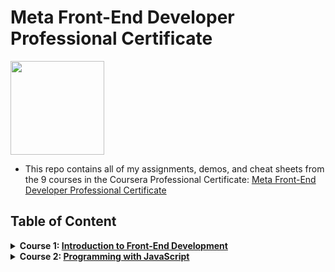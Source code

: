 # Meta Front-End Developer Professional Certificate

<img src="./meta-logo.png" width=150>

- This repo contains all of my assignments, demos, and cheat sheets from the 9 courses in the Coursera Professional Certificate: [Meta Front-End Developer Professional Certificate](https://www.coursera.org/professional-certificates/meta-front-end-developer)

## Table of Content

<details>
<summary><b>Course 1: </b><a href="https://github.com/philipObiri/Meta-Frontend-Professional-Certification-Program/tree/master/Course%201-Introduction%20to%20FrontEnd%20Development"><b>Introduction to Front-End Development</b></a></summary>

- Week 1: [Get started with web development](https://github.com/philipObiri/Meta-Frontend-Professional-Certification-Program/tree/master/Course%201-Introduction%20to%20FrontEnd%20Development/Week%201)
- Week 2: [Introduction to HTML and CSS](https://github.com/philipObiri/Meta-Frontend-Professional-Certification-Program/tree/master/Course%201-Introduction%20to%20FrontEnd%20Development/Week%202)
- Week 3: [UI Frameworks](https://github.com/philipObiri/Meta-Frontend-Professional-Certification-Program/tree/master/Course%201-Introduction%20to%20FrontEnd%20Development/Week%203)
- Week 4: [End-of-Course Graded Assessment](https://github.com/philipObiri/Meta-Frontend-Professional-Certification-Program/tree/master/Course%201-Introduction%20to%20FrontEnd%20Development/Week%204)
</details>

<details>
<summary><b>Course 2: </b><a href="https://github.com/ginny100/Meta-Front-End-Developer/tree/master/Course%202%20-%20Programming%20with%20JavaScript"><b>Programming with JavaScript</b></a></summary>

- Week 1: [Introduction to Javascript](https://github.com/philipObiri/Meta-Frontend-Professional-Certification-Program/tree/master/Course%202-Programming%20With%20JavaScript/Week%201)
- Week 2: [The Building Blocks of a Program](https://github.com/philipObiri/Meta-Frontend-Professional-Certification-Program/tree/master/Course%202-Programming%20With%20JavaScript/Week%202)
- Week 3: [Programming Paradigms](https://github.com/philipObiri/Meta-Frontend-Professional-Certification-Program/tree/master/Course%202-Programming%20With%20JavaScript/Week%203)
- Week 4: [Testing](https://github.com/philipObiri/Meta-Frontend-Professional-Certification-Program/tree/master/Course%202-Programming%20With%20JavaScript/Week%204)
- Week 5: [End-of-Course Graded Assessment](https://github.com/philipObiri/Meta-Frontend-Professional-Certification-Program/tree/master/Course%202-Programming%20With%20JavaScript/Week%205/1.programming-assignment-little-lemon-receipt-maker)

<details>
<summary><b>Course 3: </b><a href="https://github.com/philipObiri/Meta-Frontend-Professional-Certification-Program/tree/master/Cousera%203-Version%20Control"><b>Version Control</b></a></summary>

- Week 1: [Software collaboration](https://github.com/philipObiri/Meta-Frontend-Professional-Certification-Program/tree/master/Cousera%203-Version%20Control/Week%201-%20Software%20Collaboration)
- Week 2: [Command Line](https://github.com/philipObiri/Meta-Frontend-Professional-Certification-Program/tree/master/Cousera%203-Version%20Control/Week%202-%20Command%20Line)
- Week 3: [Working with Git](https://github.com/philipObiri/Meta-Frontend-Professional-Certification-Program/tree/master/Cousera%203-Version%20Control/Week%203-%20Working%20WIth%20Git)
- Week 4: [Graded Assessment](https://github.com/philipObiri/Meta-Frontend-Professional-Certification-Program/tree/master/Cousera%203-Version%20Control/Week%204-Graded%20Assessment)
</details>

<details>
<summary><b>Course 4: </b><a href="https://github.com/ginny100/Meta-Front-End-Developer/tree/master/Course%204%20-%20HTML%20and%20CSS%20in%20depth"><b>HTML and CSS in depth</b></a></summary>

- Week 1: [HTML in depth](https://github.com/ginny100/Meta-Front-End-Developer/tree/master/Course%204%20-%20HTML%20and%20CSS%20in%20depth/Week%201%20-%20HTML%20in%20depth)
- Week 2: [Interactive CSS](https://github.com/ginny100/Meta-Front-End-Developer/tree/master/Course%204%20-%20HTML%20and%20CSS%20in%20depth/Week%202%20-%20Interactive%20CSS)
- Week 3: [Graded Assessment](https://github.com/ginny100/Meta-Front-End-Developer/tree/master/Course%204%20-%20HTML%20and%20CSS%20in%20depth/Week%203%20-%20Graded%20Assessment)
</details>

<details>
<summary><b>Course 5: </b><a href="https://github.com/ginny100/Meta-Front-End-Developer/tree/master/Course%205%20-%20React%20Basics"><b>React Basics</b></a></summary>

- Week 1: [React Components](https://github.com/ginny100/Meta-Front-End-Developer/tree/master/Course%205%20-%20React%20Basics/Week%201%20-%20React%20Components)
- Week 2: [Data and State](https://github.com/ginny100/Meta-Front-End-Developer/tree/master/Course%205%20-%20React%20Basics/Week%202%20-%20Data%20and%20State)
- Week 3: [Navigation, Updating and Assets in React.js](https://github.com/ginny100/Meta-Front-End-Developer/tree/master/Course%205%20-%20React%20Basics/Week%203%20-%20Navigation%2C%20Updating%20and%20Assets%20in%20React.js)
- Week 4: [Your first React app](https://github.com/ginny100/Meta-Front-End-Developer/tree/master/Course%205%20-%20React%20Basics/Week%204%20-%20Your%20first%20React%20app)
</details>

<details>
<summary><b>Course 6: </b><a href="https://github.com/ginny100/Meta-Front-End-Developer/tree/master/Course%206%20-%20Advanced%20React"><b>Advanced React</b></a></summary>

- Week 1: [Components](https://github.com/ginny100/Meta-Front-End-Developer/tree/master/Course%206%20-%20Advanced%20React/Week%201%20-%20Components)
- Week 2: [React Hooks and Custom Hooks](https://github.com/ginny100/Meta-Front-End-Developer/tree/master/Course%206%20-%20Advanced%20React/Week%202%20-%20React%20Hooks%20and%20Custom%20Hooks)
- Week 3: [JSX and testing](https://github.com/ginny100/Meta-Front-End-Developer/tree/master/Course%206%20-%20Advanced%20React/Week%203%20-%20JSX%20and%20testing)
- Week 4: [Final project](https://github.com/ginny100/Meta-Front-End-Developer/tree/master/Course%206%20-%20Advanced%20React/Week%204%20-%20Final%20project)
</details>

<details>
<summary><b>Course 7: </b><a href="https://github.com/ginny100/Meta-Front-End-Developer/tree/master/Course%207%20-%20Principles%20of%20UX-UI%20Design"><b>Principles of UI/UX Design</b></a></summary>

- Week 1: [Introduction to UX and UI design](https://github.com/ginny100/Meta-Front-End-Developer/tree/master/Course%207%20-%20Principles%20of%20UX-UI%20Design/Week%201%20-%20Introduction%20to%20UX%20and%20UI%20design)
- Week 2: [Evaluating interactive design](https://github.com/ginny100/Meta-Front-End-Developer/tree/master/Course%207%20-%20Principles%20of%20UX-UI%20Design/Week%202%20-%20Evaluating%20interactive%20design)
- Week 3: [Applied Design Fundamentals](https://github.com/ginny100/Meta-Front-End-Developer/tree/master/Course%207%20-%20Principles%20of%20UX-UI%20Design/Week%203%20-%20Applied%20Design%20Fundamentals)
- Week 4: [Designing your UI](https://github.com/ginny100/Meta-Front-End-Developer/tree/master/Course%207%20-%20Principles%20of%20UX-UI%20Design/Week%204%20-%20Designing%20your%20UI)
- Week 5:
</details>

<details>
<summary><b>Course 8: </b><a href="https://www.coursera.org/learn/meta-front-end-developer-capstone?specialization=meta-front-end-developer"><b>Front-End Developer Capstone</b></a></summary>

- Week 1:
- Week 2:
- Week 3:
- Week 4:
- Week 5:
</details>

<details>
<summary><b>Course 9: </b><a href="https://www.coursera.org/learn/coding-interview-preparation?specialization=meta-front-end-developer"><b>Coding Interview Preparation</b></a></summary>

- Week 1:
- Week 2:
- Week 3:
- Week 4:
- Week 5:
</details>

## Proof of Completion

- Not Available

## See also

<!-- - My [Meta-Back-End-Developer](https://github.com/ginny100/Meta-Back-End-Developer) repository
- My [Meta-Database-Engineer](https://github.com/ginny100/Meta-Database-Engineer) repository -->
